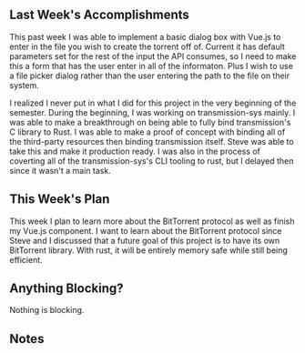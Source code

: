 ## Last Week's Accomplishments

This past week I was able to implement a basic dialog box with Vue.js to enter in the file you wish to create the torrent off of. Current it has default parameters set for the rest of the 
input the API consumes, so I need to make this a form that has the user enter in all of the informaton. Plus I wish to use a file picker dialog rather than the user entering the path to the 
file on their system.

I realized I never put in what I did for this project in the very beginning of the semester. During the beginning, I was working on transmission-sys mainly. I was able to make a breakthrough 
on being able to fully bind transmission's C library to Rust. I was able to make a proof of concept with binding all of the third-party resources then binding transmission itself. Steve was able
to take this and make it production ready. I was also in the process of coverting all of the transmission-sys's CLI tooling to rust, but I delayed then since it wasn't a main task.

## This Week's Plan

This week I plan to learn more about the BitTorrent protocol as well as finish my Vue.js component. I want to learn about the BitTorrent protocol since Steve and I discussed that a future
goal of this project is to have its own BitTorrent library. With rust, it will be entirely memory safe while still being efficient.


## Anything Blocking?

Nothing is blocking.

## Notes
